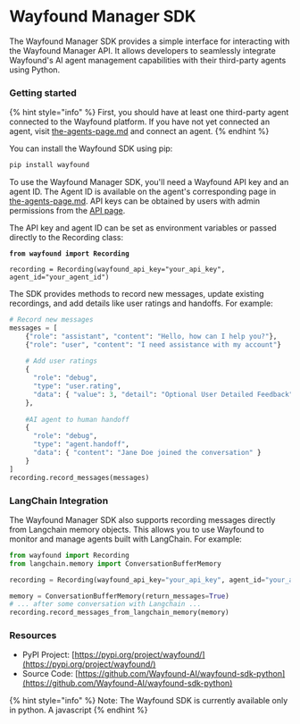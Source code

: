 # Wayfound Manager SDK

The Wayfound Manager SDK provides a simple interface for interacting with the Wayfound Manager API. It allows developers to seamlessly integrate Wayfound's AI agent management capabilities with their third-party agents using Python.

### Getting started

{% hint style="info" %}
First, you should have at least one third-party agent connected to the Wayfound platform. If you have not yet connected an agent, visit [the-agents-page.md](agents/the-agents-page.md "mention") and connect an agent.
{% endhint %}

You can install the Wayfound SDK using pip:

```python
pip install wayfound
```

To use the Wayfound Manager SDK, you'll need a Wayfound API key and an agent ID. The Agent ID is available on the agent's corresponding page in [the-agents-page.md](agents/the-agents-page.md "mention"). API keys can be obtained by users with admin permissions from the [API page](settings/api.md).

The API key and agent ID can be set as environment variables or passed directly to the Recording class:

<pre class="language-python"><code class="lang-python"><strong>from wayfound import Recording
</strong>
recording = Recording(wayfound_api_key="your_api_key", agent_id="your_agent_id")
</code></pre>

The SDK provides methods to record new messages, update existing recordings, and add details like user ratings and handoffs. For example:

```python
# Record new messages
messages = [
    {"role": "assistant", "content": "Hello, how can I help you?"},
    {"role": "user", "content": "I need assistance with my account"}
    
    # Add user ratings
    {
      "role": "debug",
      "type": "user.rating",
      "data": { "value": 3, "detail": "Optional User Detailed Feedback" }
    },
    
    #AI agent to human handoff
    {
      "role": "debug",
      "type": "agent.handoff",
      "data": { "content": "Jane Doe joined the conversation" }
    }
]
recording.record_messages(messages)
```

### LangChain Integration

The Wayfound Manager SDK also supports recording messages directly from Langchain memory objects. This allows you to use Wayfound to monitor and manage agents built with LangChain. For example:

```python
from wayfound import Recording
from langchain.memory import ConversationBufferMemory

recording = Recording(wayfound_api_key="your_api_key", agent_id="your_agent_id")

memory = ConversationBufferMemory(return_messages=True)
# ... after some conversation with Langchain ...
recording.record_messages_from_langchain_memory(memory)
```

### Resources

* PyPI Project: [https://pypi.org/project/wayfound/](https://pypi.org/project/wayfound/)
* Source Code: [https://github.com/Wayfound-AI/wayfound-sdk-python](https://github.com/Wayfound-AI/wayfound-sdk-python)

{% hint style="info" %}
Note: The Wayfound SDK is currently available only in python. A javascript&#x20;
{% endhint %}


